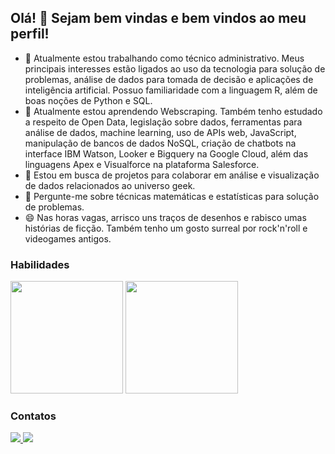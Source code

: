 ## Olá! 👋 Sejam bem vindas e bem vindos ao meu perfil!

- 🔭 Atualmente estou trabalhando como técnico administrativo. Meus principais interesses estão ligados ao uso da tecnologia para solução de problemas, análise de dados para tomada de decisão e aplicações de inteligência artificial. Possuo familiaridade com a linguagem R, além de boas noções de Python e SQL.
- 🌱 Atualmente estou aprendendo Webscraping. Também tenho estudado a respeito de Open Data, legislação sobre dados, ferramentas para análise de dados, machine learning, uso de APIs web, JavaScript, manipulação de bancos de dados NoSQL, criação de chatbots na interface IBM Watson, Looker e Bigquery na Google Cloud, além das linguagens Apex e Visualforce na plataforma Salesforce.
- 👯 Estou em busca de projetos para colaborar em análise e visualização de dados relacionados ao universo geek.
- 💬 Pergunte-me sobre técnicas matemáticas e estatísticas para solução de problemas.
- 😄 Nas horas vagas, arrisco uns traços de desenhos e rabisco umas histórias de ficção. Também tenho um gosto surreal por rock'n'roll e videogames antigos. 

### Habilidades
<div id="code-stats">
  <a href="https://github.com/grloux"></a>
  <img height="180em", src="https://github-readme-stats.vercel.app/api?username=grloux&count_private=true&show_icons=true&theme=merko"/>
  <img height="180em", src="https://github-readme-stats.vercel.app/api/top-langs/?username=grloux&langs_count=10&layout=compact&theme=merko"/>
</div>  

### Contatos
<div id="social-media">
  <a href="mailto:gracilianolouredo@gmail.com" target="_blank"><img src="https://img.shields.io/badge/Gmail-D14836?style=for-the-badge&logo=gmail&logoColor=white"/>
  <a href="https://www.linkedin.com/in/graciliano-m%C3%A1rcio-santos-louredo-0b6a27205/" target="_blank"><img src="https://img.shields.io/badge/LinkedIn-0077B5?style=for-the-badge&logo=linkedin&logoColor=white"/>
</div>




